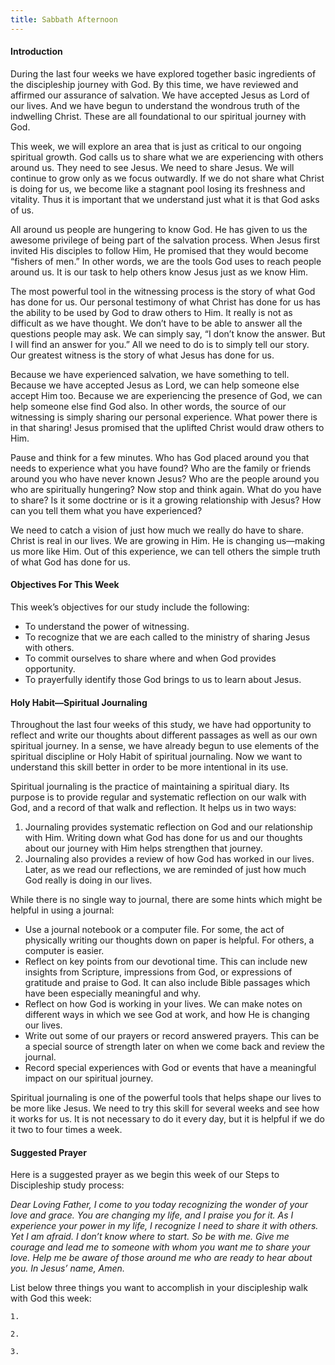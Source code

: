 ```yaml
---
title: Sabbath Afternoon
---
```


#### Introduction

During the last four weeks we have explored together basic ingredients of the discipleship journey with God. By this time, we have reviewed and affirmed our assurance of salvation. We have accepted Jesus as Lord of our lives. And we have begun to understand the wondrous truth of the indwelling Christ. These are all foundational to our spiritual journey with God.

This week, we will explore an area that is just as critical to our ongoing spiritual growth. God calls us to share what we are experiencing with others around us. They need to see Jesus. We need to share Jesus. We will continue to grow only as we focus outwardly. If we do not share what Christ is doing for us, we become like a stagnant pool losing its freshness and vitality. Thus it is important that we understand just what it is that God asks of us.

All around us people are hungering to know God. He has given to us the awesome privilege of being part of the salvation process. When Jesus first invited His disciples to follow Him, He promised that they would become “fishers of men.” In other words, we are the tools God uses to reach people around us. It is our task to help others know Jesus just as we know Him.

The most powerful tool in the witnessing process is the story of what God has done for us. Our personal testimony of what Christ has done for us has the ability to be used by God to draw others to Him. It really is not as difficult as we have thought. We don’t have to be able to answer all the questions people may ask. We can simply say, “I don’t know the answer. But I will find an answer for you.” All we need to do is to simply tell our story. Our greatest witness is the story of what Jesus has done for us.

Because we have experienced salvation, we have something to tell. Because we have accepted Jesus as Lord, we can help someone else accept Him too. Because we are experiencing the presence of God, we can help someone else find God also. In other words, the source of our witnessing is simply sharing our personal experience. What power there is in that sharing! Jesus promised that the uplifted Christ would draw others to Him.

Pause and think for a few minutes. Who has God placed around you that needs to experience what you have found? Who are the family or friends around you who have never known Jesus? Who are the people around you who are spiritually hungering? Now stop and think again. What do you have to share? Is it some doctrine or is it a growing relationship with Jesus? How can you tell them what you have experienced?

We need to catch a vision of just how much we really do have to share. Christ is real in our lives. We are growing in Him. He is changing us—making us more like Him. Out of this experience, we can tell others the simple truth of what God has done for us.

#### Objectives For This Week

This week’s objectives for our study include the following:

- To understand the power of witnessing.
- To recognize that we are each called to the ministry of sharing Jesus with others.
- To commit ourselves to share where and when God provides opportunity.
- To prayerfully identify those God brings to us to learn about Jesus.

#### Holy Habit—Spiritual Journaling

Throughout the last four weeks of this study, we have had opportunity to reflect and write our thoughts about different passages as well as our own spiritual journey. In a sense, we have already begun to use elements of the spiritual discipline or Holy Habit of spiritual journaling. Now we want to understand this skill better in order to be more intentional in its use.

Spiritual journaling is the practice of maintaining a spiritual diary. Its purpose is to provide regular and systematic reflection on our walk with God, and a record of that walk and reflection. It helps us in two ways:

1. Journaling provides systematic reflection on God and our relationship with Him. Writing down what God has done for us and our thoughts about our journey with Him helps strengthen that journey.
2. Journaling also provides a review of how God has worked in our lives. Later, as we read our reflections, we are reminded of just how much God really is doing in our lives.

While there is no single way to journal, there are some hints which might be helpful in using a journal:

- Use a journal notebook or a computer file. For some, the act of physically writing our thoughts down on paper is helpful. For others, a computer is easier.
- Reflect on key points from our devotional time. This can include new insights from Scripture, impressions from God, or expressions of gratitude and praise to God. It can also include Bible passages which have been especially meaningful and why.
- Reflect on how God is working in your lives. We can make notes on different ways in which we see God at work, and how He is changing our lives.
- Write out some of our prayers or record answered prayers. This can be a special source of strength later on when we come back and review the journal.
- Record special experiences with God or events that have a meaningful impact on our spiritual journey.

Spiritual journaling is one of the powerful tools that helps shape our lives to be more like Jesus. We need to try this skill for several weeks and see how it works for us. It is not necessary to do it every day, but it is helpful if we do it two to four times a week.

#### Suggested Prayer

Here is a suggested prayer as we begin this week of our Steps to Discipleship study process:

_Dear Loving Father, I come to you today recognizing the wonder of your love and grace. You are changing my life, and I praise you for it. As I experience your power in my life, I recognize I need to share it with others. Yet I am afraid. I don’t know where to start. So be with me. Give me courage and lead me to someone with whom you want me to share your love. Help me be aware of those around me who are ready to hear about you. In Jesus’ name, Amen._

List below three things you want to accomplish in your discipleship walk with God this week:

`1.`

`2.`

`3.`